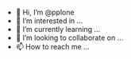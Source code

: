 - 👋 Hi, I’m @pplone
- 👀 I’m interested in ...
- 🌱 I’m currently learning ...
- 💞️ I’m looking to collaborate on ...
- 📫 How to reach me ...

<!---
pplone/pplone is a ✨ special ✨ repository because its `README.md` (this file) appears on your GitHub profile.
You can click the Preview link to take a look at your changes.
--->
